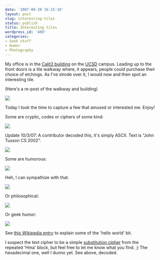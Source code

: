 ```yaml
---
date: '2007-09-28 16:15:10'
layout: post
slug: interesting-tiles
status: publish
title: Interesting tiles
wordpress_id: '489'
categories:
- Geek stuff
- Humor
- Photography
---
```


My office is in the [Calit2 building](http://calit2.net/) on the [UCSD](http://ucsd.edu/) campus.  Leading up to the front doors is a tile walkway where, it appears, people could purchase their choice of etchings. As I've strode over it, I would now and then spot an interesting tile.

(Here's a re-post of the walkway and building)


![](http://www.phfactor.net/wp-pics/calit2-wp.jpg)


Today I took the time to capture a few that amused or interested me. Enjoy!

Some are cryptic, codes or ciphers of some kind:


![](http://www.phfactor.net/wp-pics/img_0054-wpa.jpg)


Update 10/3/07: A contributor decoded this, it's simply ASCII. Text is "John Tusson CS 2002".


![](http://www.phfactor.net/wp-pics/img_0055-wpa.jpg)


Some are humorous:


![](http://www.phfactor.net/wp-pics/img_0053-wpa.jpg)


Heh, I can sympathize with that.


![](http://www.phfactor.net/wp-pics/img_0052-wpa.jpg)


Or philosophical:


![](http://www.phfactor.net/wp-pics/img_0051-wpa.jpg)


Or geek humor:


![](http://www.phfactor.net/wp-pics/img_0049-wpa.jpg)


See [this Wikipedia entry](http://en.wikipedia.org/wiki/Hello_world) to explain some of the 'hello world' bit.

I suspect the text cipher to be a simple [substitution cipher](http://en.wikipedia.org/wiki/Substitution_cipher) from the repeated 'Hma' block, but feel free to let me know what you find. ;) The hexadecimal one, well I dunno yet. See above, decoded.
